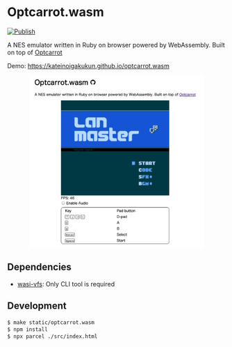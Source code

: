 # Optcarrot.wasm

[![Publish](https://github.com/kateinoigakukun/optcarrot.wasm/actions/workflows/publish.yml/badge.svg)](https://github.com/kateinoigakukun/optcarrot.wasm/actions/workflows/publish.yml)

A NES emulator written in Ruby on browser powered by WebAssembly. Built on top of <a href="https://github.com/mame/optcarrot" target="_blank">Optcarrot</a>

Demo: https://kateinoigakukun.github.io/optcarrot.wasm

<div align="center">
<img src=./docs/demo.png width="400px">
</div>

## Dependencies

- [wasi-vfs](https://github.com/kateinoigakukun/wasi-vfs/): Only CLI tool is required

## Development

```console
$ make static/optcarrot.wasm
$ npm install
$ npx parcel ./src/index.html
```

